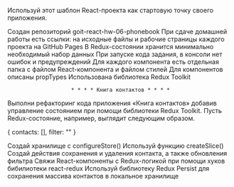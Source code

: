 Используй этот шаблон React-проекта как стартовую точку своего приложения.

Создан репозиторий goit-react-hw-06-phonebook При сдаче домашней работы есть
ссылки: на исходные файлы и рабочие страницы каждого проекта на GitHub Pages В
Redux-состоянии хранится минимально необходимый набор данных При запуске кода
задания, в консоли нет ошибок и предупреждений Для каждого компонента есть
отдельная папка с файлом React-компонента и файлом стилей Для компонентов
описаны propTypes Использована библиотека Redux Toolkit

                        * * * * Книга контактов * * * *

Выполни рефакторинг кода приложения «Книга контактов» добавив управление
состоянием при помощи библиотеки Redux Toolkit. Пусть Redux-состояние, например,
выглядит следующим образом.

{ contacts: [], filter: "" }

Создай хранилище с configureStore() Используй функцию createSlice() Создай
действия сохранения и удаления контакта, а также обновления фильтра Свяжи
React-компоненты с Redux-логикой при помощи хуков бибилиотеки react-redux
Используй библиотеку Redux Persist для сохранения массива контактов в локальное
хранилище
